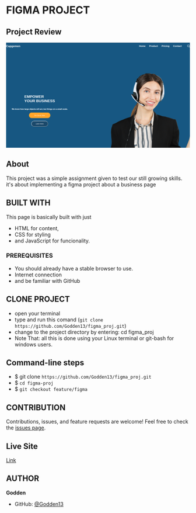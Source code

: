 # FIGMA PROJECT

## Project Review

![home page](assets/images/overview.png)

## About

This project was a simple assignment given to test our still growing skills. it's about implementing a figma project about a business page

## BUILT WITH

This page is basically built with just

- HTML for content,
- CSS for styling
- and JavaScript for funcionality.

### PREREQUISITES

- You should already have a stable browser to use.
- Internet connection
- and be familiar with GitHub

## CLONE PROJECT

- open your terminal
- type and run this comand (`git clone https://github.com/Godden13/figma_proj.git`)
- change to the project directory by entering: cd figma_proj
- Note That: all this is done using your Linux terminal or git-bash for windows users.

## Command-line steps

- $ git clone `https://github.com/Godden13/figma_proj.git`
- $ `cd figma-proj`
- $ `git checkout feature/figma`

## CONTRIBUTION

Contributions, issues, and feature requests are welcome!
Feel free to check the [issues page](https://github.com/Godden13/figma_proj.git).

## Live Site

[Link](https://godden13.github.io/figma_proj/)

## AUTHOR

**Godden**

- GitHub: [@Godden13](https://github.com/Godden13/figma_proj.git)
